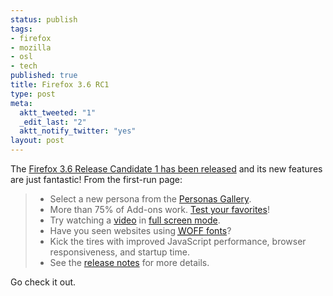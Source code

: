 ```yaml
--- 
status: publish
tags: 
- firefox
- mozilla
- osl
- tech
published: true
title: Firefox 3.6 RC1
type: post
meta: 
  aktt_tweeted: "1"
  _edit_last: "2"
  aktt_notify_twitter: "yes"
layout: post
---
```

The <a href="http://blog.mozilla.com/blog/2010/01/10/firefox-3-6-release-candidate-available-for-download/">Firefox 3.6 Release Candidate 1 has been released</a> and its new features are just fantastic! From the first-run page:

<blockquote><ul>
       <li>Select a new persona from the <a href="http://www.getpersonas.com/">Personas Gallery</a>.</li>
       <li>More than 75% of Add-ons work. <a href="https://addons.mozilla.org/addon/15003?src=external-fxfirstrun">Test your favorites</a>!</li>
       <li>Try watching a <a href="http://www.spreadfirefox.com/5years">video</a> in <a href="http://mozillalinks.org/wp/2009/10/firefox-3-6-gets-full-screen-native-video/">full screen mode</a>.</li>
       <li>Have you seen websites using <a href="http://hacks.mozilla.org/2009/10/woff/"><acronym title="Web Open Font Format">WOFF</acronym> fonts</a>?</li>
       <li>Kick the tires with improved JavaScript performance, browser responsiveness, and startup time.</li>
       <li>See the <a href="http://www.mozilla.com/en-US/firefox/3.6rc1/releasenotes/">release notes</a> for more details.</li>
</ul></blockquote>

Go check it out.
